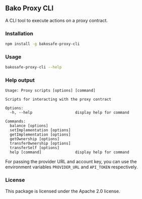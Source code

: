 ## Bako Proxy CLI

A CLI tool to execute actions on a proxy contract.


### Installation

```bash
npm install -g bakosafe-proxy-cli
```

### Usage

```bash
bakosafe-proxy-cli --help
```

### Help output

```
Usage: Proxy scripts [options] [command]

Scripts for interacting with the proxy contract

Options:
  -h, --help                   display help for command

Commands:
  balance [options]
  setImplementation [options]
  getImplementation [options]
  getOwnership [options]
  transferOwnership [options]
  transferSelf [options]
  help [command]               display help for command
```

For passing the provider URL and account key, you can use the environment variables `PROVIDER_URL` and `API_TOKEN` respectively.

### License

This package is licensed under the Apache 2.0 license.

